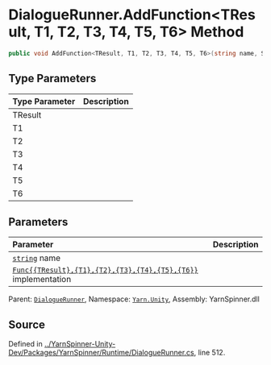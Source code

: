 # DialogueRunner.AddFunction<TResult, T1, T2, T3, T4, T5, T6> Method


```csharp
public void AddFunction<TResult, T1, T2, T3, T4, T5, T6>(string name, System.Func<TResult, T1, T2, T3, T4, T5, T6> implementation)
```

## Type Parameters
|Type Parameter|Description|
|:---|:---|
|TResult||
|T1||
|T2||
|T3||
|T4||
|T5||
|T6||
## Parameters
|Parameter|Description|
|:---|:---|
|[`string`](https://docs.microsoft.com/dotnet/api/System.String) name||
|[`Func{{TResult},{T1},{T2},{T3},{T4},{T5},{T6}}`](https://docs.microsoft.com/dotnet/api/System.Func{{TResult},{T1},{T2},{T3},{T4},{T5},{T6}}) implementation||


<div class="class-metadata">

Parent: [`DialogueRunner`](/api/csharp/yarn.unity/dialoguerunner.md), Namespace: [`Yarn.Unity`](/api/csharp/yarn.unity/README.md), Assembly: YarnSpinner.dll
</div>

## Source
Defined in [../YarnSpinner-Unity-Dev/Packages/YarnSpinner/Runtime/DialogueRunner.cs](https://github.com/YarnSpinnerTool/YarnSpinner-Unity//blob/develop/Runtime/DialogueRunner.cs#L512), line 512.
